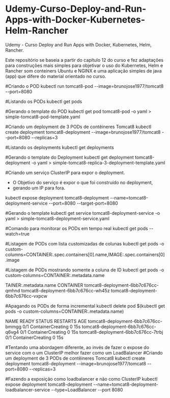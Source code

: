 # Udemy-Curso-Deploy-and-Run-Apps-with-Docker-Kubernetes-Helm-Rancher
Udemy - Curso Deploy and Run Apps with Docker, Kubernetes, Helm, Rancher.

Este repositório se baseia a partir do capítulo 12 do curso e fez adaptações para construções mais simples para objetivar o uso do Kubernetes, Helm e Rancher som conteiners Ubuntu e NGINX e uma aplicação simples de java (app) que difere do material orientado no curso.

#Criando o POD
kubectl run tomcat8-pod --image=brunojose1977/tomcat8 --port=8080

#Listando os PODs
kubectl get pods

#Gerando o template do POD
kubectl get pod tomcat8-pod -o yaml > simple-tomcat8-pod-template.yaml

#Criando um deployment de 3 PODs de contêineres Tomcat8
kubectl create deployment tomcat8-deployment --image=brunojose1977/tomcat8 --port=8080 --replicas=3

#Listando os deployments
kubectl get deployments

#Gerando o template do Deployment
kubectl get deployment tomcat8-deployment -o yaml > simple-tomcat8-replica-3-deployment-template.yaml

#Criando um serviço ClusterIP para expor o deployment.
* O Objetivo do serviço é expor o que foi construído no deployment,  
* gerando um IP para fora.

kubectl expose deployment tomcat8-deployment --name=tomcat8-deployment-service --port=8080 --target-port=8080

#Gerando o template
kubectl get service tomcat8-deployment-service -o yaml > simple-tomcat8-deployment-service.yaml

#Comando para monitorar os PODs em tempo real
kubectl get pods --watch=true

#Listagem de PODs com lista customizadas de colunas
kubectl get pods -o custom-columns=CONTAINER:.spec.containers[0].name,IMAGE:.spec.containers[0].image

#Listagem de PODs mostrando somente a coluna de ID
kubectl get pods -o custom-columns=CONTAINER:.metadata.name

TAINER:.metadata.name
CONTAINER
tomcat8-deployment-6bb7c676cc-qmhnd
tomcat8-deployment-6bb7c676cc-wh45z
tomcat8-deployment-6bb7c676cc-vxpcw

#Apagando os PODs de forma incremental
kubectl delete pod $(kubectl get pods -o custom-columns=CONTAINER:.metadata.name)

NAME                                  READY   STATUS              RESTARTS   AGE
tomcat8-deployment-6bb7c676cc-bmmgg   0/1     ContainerCreating   0          15s
tomcat8-deployment-6bb7c676cc-q6vg4   0/1     ContainerCreating   0          15s
tomcat8-deployment-6bb7c676cc-7trbj   0/1     ContainerCreating   0          15s



#Tentando uma abordagem diferente, ao invés de fazer o expose do service com o um ClusterIP melhor fazer como um LoadBalancer
#Criando um deployment de 3 PODs de contêineres Tomcat8
kubectl create deployment tomcat8-deployment --image=brunojose1977/tomcat8 --port=8080 --replicas=3

#Fazendo a exposição como loadbalancer e não como ClusterIP
kubectl expose deployment tomcat8-deployment --name=tomcat8-deployment-loadbalancer-service --type=LoadBalancer --port 8080
